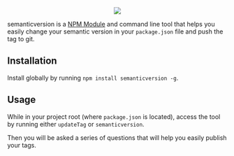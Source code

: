 
<center><img src="http://i.imgur.com/9Va0m8d.jpg|alt=semanticversion" /></center>


semanticversion is a [NPM Module](https://www.npmjs.com/package/semanticversion) and command line tool that helps you easily change your semantic version in your `package.json` file and push the tag to git.


## Installation
Install globally by running `npm install semanticversion -g`.

## Usage

While in your project root (where `package.json` is located), access the tool by running either `updateTag` or `semanticversion`.

Then you will be asked a series of questions that will help you easily publish your tags.
